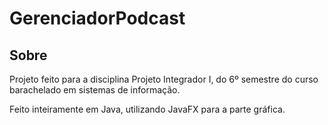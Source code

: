 # GerenciadorPodcast

## Sobre

Projeto feito para a disciplina Projeto Integrador I, do 6º semestre do curso barachelado em sistemas de informação.

<p>
Feito inteiramente em Java, utilizando JavaFX para a parte gráfica.
</p>
